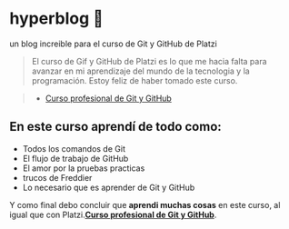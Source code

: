 # hyperblog 💚

un blog increible para el curso de Git y GitHub de Platzi

> El curso de Gif y GitHub de Platzi es lo que me hacia falta para avanzar en mi aprendizaje del mundo de la tecnologia y la programación. Estoy feliz de haber tomado este curso.

> - [Curso profesional de Git y GitHub](https://platzi.com/clases/git-github/ "Curso profesional de Git y GitHub")

## En este curso aprendí de todo como:

- Todos los comandos de Git
- El flujo de trabajo de GitHub
- El amor por la pruebas practicas
- trucos de Freddier
- Lo necesario que es aprender de Git y GitHub

Y como final debo concluir que **aprendi muchas cosas** en este curso, al igual que con Platzi.**[Curso profesional de Git y GitHub](https://platzi.com/clases/git-github/ "Curso profesional de Git y GitHub")**.
